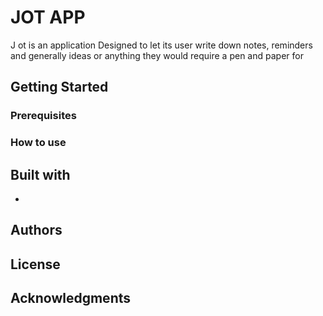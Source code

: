 JOT APP
=================
J ot is an application Designed to let its user write down notes, reminders and generally ideas or anything they would require a pen and paper for


## Getting Started


### Prerequisites


### How to use


## Built with

*

## Authors

## License


## Acknowledgments
